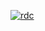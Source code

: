 [![rdc](https://github-readme-stats.vercel.app/api?username=random-char1198)](https://github.com/random-char1198/random-char1198)
